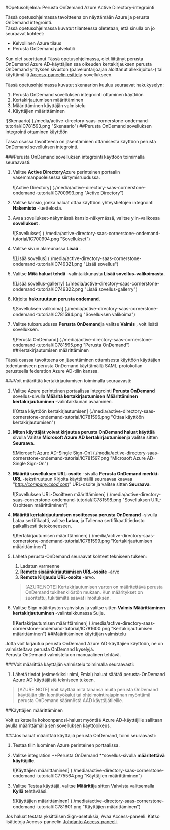 <properties 
    pageTitle="Opetusohjelma: Perusta OnDemand Azure Active Directory-integrointi | Microsoft Azure" 
    description="Opettele käyttämään perusta OnDemand Azure Active Directory-hakemistosta käyttöön kertakirjautumisen, automaattinen valmistelu ja lisää!" 
    services="active-directory" 
    authors="jeevansd"  
    documentationCenter="na" 
    manager="femila"/>
<tags 
    ms.service="active-directory" 
    ms.devlang="na" 
    ms.topic="article" 
    ms.tgt_pltfrm="na" 
    ms.workload="identity" 
    ms.date="09/29/2016" 
    ms.author="jeedes" />

#<a name="tutorial-azure-active-directory-integration-with-cornerstone-ondemand"></a>Opetusohjelma: Perusta OnDemand Azure Active Directory-integrointi

Tässä opetusohjelmassa tavoitteena on näyttämään Azure ja perusta OnDemand integrointi.  
Tässä opetusohjelmassa kuvatut tilanteessa oletetaan, että sinulla on jo seuraavat kohteet:

-   Kelvollinen Azure tilaus
-   Perusta OnDemand palvelutili

Kun olet suorittanut Tässä opetusohjelmassa, olet liittänyt perusta OnDemand Azure AD-käyttäjien saa oikeuden kertakirjauksen perusta OnDemand yrityksen sivuston (palveluntarjoajan aloittanut allekirjoitus-) tai käyttämällä [Access-paneelin esittely](active-directory-saas-access-panel-introduction.md)-sovellukseen.

Tässä opetusohjelmassa kuvatut skenaarion kuuluu seuraavat hakukyselyn:

1.  Perusta OnDemand sovelluksen integrointi ottaminen käyttöön
2.  Kertakirjautumisen määrittäminen
3.  Määrittäminen käyttäjän valmistelu
4.  Käyttäjien määrittäminen

![Skenaario] (./media/active-directory-saas-cornerstone-ondemand-tutorial/IC781593.png "Skenaario")
##<a name="enabling-the-application-integration-for-cornerstone-ondemand"></a>Perusta OnDemand sovelluksen integrointi ottaminen käyttöön

Tässä osassa tavoitteena on jäsentäminen ottamisesta käyttöön perusta OnDemand sovelluksen integrointi.

###<a name="to-enable-the-application-integration-for-cornerstone-ondemand-perform-the-following-steps"></a>Perusta OnDemand sovelluksen integrointi käyttöön toimimalla seuraavasti:

1.  Valitse **Active Directory**Azure perinteinen portaalin vasemmanpuoleisessa siirtymisruudussa.

    ![Active Directory] (./media/active-directory-saas-cornerstone-ondemand-tutorial/IC700993.png "Active Directory")

2.  Valitse kansio, jonka haluat ottaa käyttöön yhteystietojen integrointi **Hakemisto** -luettelosta.

3.  Avaa sovellukset-näkymässä kansio-näkymässä, valitse ylin-valikossa **sovellukset** .

    ![Sovellukset] (./media/active-directory-saas-cornerstone-ondemand-tutorial/IC700994.png "Sovellukset")

4.  Valitse sivun alareunassa **Lisää** .

    ![Lisää sovellus] (./media/active-directory-saas-cornerstone-ondemand-tutorial/IC749321.png "Lisää sovellus")

5.  Valitse **Mitä haluat tehdä** -valintaikkunasta **Lisää sovellus-valikoimasta**.

    ![Lisää sovellus-gallerry] (./media/active-directory-saas-cornerstone-ondemand-tutorial/IC749322.png "Lisää sovellus-gallerry")

6.  Kirjoita **hakuruutuun** **perusta ondemand**.

    ![Sovelluksen valikoima] (./media/active-directory-saas-cornerstone-ondemand-tutorial/IC781594.png "Sovelluksen valikoima")

7.  Valitse tulosruudussa **Perusta OnDemand**ja valitse **Valmis** , voit lisätä sovelluksen.

    ![Perusta OnDemand] (./media/active-directory-saas-cornerstone-ondemand-tutorial/IC781595.png "Perusta OnDemand")
##<a name="configuring-single-sign-on"></a>Kertakirjautumisen määrittäminen

Tässä osassa tavoitteena on jäsentäminen ottamisesta käyttöön käyttäjien todentamiseen perusta OnDemand käyttämällä SAML-protokollan perusteella federation Azure AD-tilin kanssa.

###<a name="to-configure-single-sign-on-perform-the-following-steps"></a>Voit määrittää kertakirjautumisen toimimalla seuraavasti:

1.  Valitse Azure perinteinen portaalissa integrointi **Perusta OnDemand** sovellus-sivulla **Määritä kertakirjautumisen** **Määrittäminen kertakirjautuminen** -valintaikkunan avaaminen.

    ![Ottaa käyttöön kertakirjautumisen] (./media/active-directory-saas-cornerstone-ondemand-tutorial/IC781596.png "Ottaa käyttöön kertakirjautumisen")

2.  **Miten käyttäjät voivat kirjautua perusta OnDemand haluat käyttää** sivulla Valitse **Microsoft Azure AD kertakirjautumisen**ja valitse sitten **Seuraava**.

    ![Microsoft Azure AD-Single Sign-On] (./media/active-directory-saas-cornerstone-ondemand-tutorial/IC781597.png "Microsoft Azure AD-Single Sign-On")

3.  **Määritä sovelluksen URL-osoite** -sivulla **Perusta OnDemand merkki-URL** -tekstiruutuun Kirjoita käyttämällä seuraavaa kaavaa "*http://company.csod.com*" URL-osoite ja valitse sitten **Seuraava**.

    ![Sovelluksen URL-Osoitteen määrittäminen] (./media/active-directory-saas-cornerstone-ondemand-tutorial/IC781598.png "Sovelluksen URL-Osoitteen määrittäminen")

4.  **Määritä kertakirjautumisen osoitteessa perusta OnDemand** -sivulla Lataa sertifikaatti, valitse **Lataa**, ja Tallenna sertifikaattitiedosto paikallisesti tietokoneeseen.

    ![Kertakirjautumisen määrittäminen] (./media/active-directory-saas-cornerstone-ondemand-tutorial/IC781599.png "Kertakirjautumisen määrittäminen")

5.  Lähetä perusta-OnDemand seuraavat kohteet tekniseen tukeen:

    1.  Ladatun varmenne
    2.  **Remote sisäänkirjautumisen URL-osoite** -arvo
    3.  **Remote Kirjaudu URL-osoite** -arvo.

    >[AZURE.NOTE] Kertakirjautumisen varten on määritettävä perusta OnDemand tukihenkilöstön mukaan.
Kun määritykset on suoritettu, tukitiimiltä saavat ilmoituksen.

6.  Valitse Sign määritysten vahvistus ja valitse sitten **Valmis** **Määrittäminen kertakirjautuminen** -valintaikkunassa Sulje.

    ![Kertakirjautumisen määrittäminen] (./media/active-directory-saas-cornerstone-ondemand-tutorial/IC781600.png "Kertakirjautumisen määrittäminen")
##<a name="configuring-user-provisioning"></a>Määrittäminen käyttäjän valmistelu

Jotta voit kirjautua perusta OnDemand Azure AD-käyttäjien käyttöön, ne on valmisteltava perusta OnDemand kyselyjä.  
Perusta OnDemand valmistelu on manuaalinen tehtävä.

###<a name="to-configure-user-provisioning-perform-the-following-steps"></a>Voit määrittää käyttäjän valmistelu toimimalla seuraavasti:

1.  Lähetä tiedot (esimerkiksi: nimi, Emial) haluat säätää perusta-OnDemand Azure AD käyttäjästä tekniseen tukeen.

>[AZURE.NOTE] Voit käyttää mitä tahansa muita perusta OnDemand käyttäjän tilin luontityökalut tai ohjelmointirajapinnan myöntämä perusta OnDemand säännöstä AAD käyttäjätileille.

##<a name="assigning-users"></a>Käyttäjien määrittäminen

Voit esikatsella kokoonpanosi-haluat myöntää Azure AD-käyttäjille sallitaan avulla määrittämällä sen sovelluksen käyttöoikeus.

###<a name="to-assign-users-to-cornerstone-ondemand-perform-the-following-steps"></a>Jos haluat määrittää käyttäjiä perusta OnDemand, toimi seuraavasti:

1.  Testaa tilin luominen Azure perinteinen portaalissa.

2.  Valitse integration **Perusta OnDemand **sovellus-sivulla **määritettävä käyttäjille**.

    ![Käyttäjien määrittäminen] (./media/active-directory-saas-cornerstone-ondemand-tutorial/IC775564.png "Käyttäjien määrittäminen")

3.  Valitse Testaa käyttäjä, valitse **Määritä**ja sitten Vahvista valitsemalla **Kyllä** tehtävääsi.

    ![Käyttäjien määrittäminen] (./media/active-directory-saas-cornerstone-ondemand-tutorial/IC781601.png "Käyttäjien määrittäminen")

Jos haluat testata yksittäisen Sign-asetuksia, Avaa Access-paneeli. Katso lisätietoja Access-paneelin [Johdanto Access-paneeli](active-directory-saas-access-panel-introduction.md).
